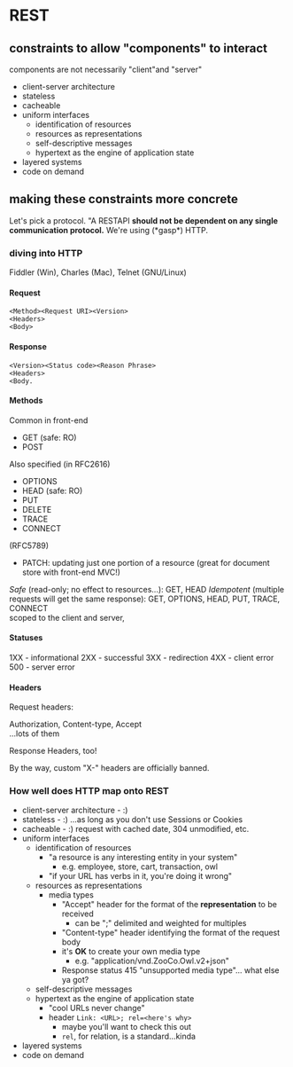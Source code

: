 # REST

## constraints to allow "components" to interact

components are not necessarily "client"and "server"

- client-server architecture
- stateless
- cacheable
- uniform interfaces
  - identification of resources
  - resources as representations
  - self-descriptive messages
  - hypertext as the engine of application state
- layered systems
- code on demand

## making these constraints more concrete

Let's pick a protocol. "A RESTAPI **should not be dependent on any single
communication protocol.** We're using (\*gasp\*) HTTP.

### diving into HTTP

Fiddler (Win), Charles (Mac), Telnet (GNU/Linux)

#### Request 

    <Method><Request URI><Version>
    <Headers>
    <Body>


#### Response

    <Version><Status code><Reason Phrase>
    <Headers>
    <Body.

#### Methods

Common in front-end

- GET (safe: RO)
- POST

Also specified (in RFC2616)

- OPTIONS
- HEAD (safe: RO)
- PUT
- DELETE
- TRACE
- CONNECT

(RFC5789)

- PATCH: updating just one portion of a resource (great for document store with front-end MVC!)

_Safe_ (read-only; no effect to resources...): GET, HEAD
_Idempotent_ (multiple requests will get the same response): GET, OPTIONS, HEAD, PUT, TRACE, CONNECT  
scoped to the client and server, 

#### Statuses

1XX - informational
2XX - successful
3XX - redirection
4XX - client error
500 - server error

#### Headers

Request headers:

Authorization, Content-type, Accept  
...lots of them

Response Headers, too!

By the way, custom "X-" headers are officially banned.

### How well does HTTP map onto REST

- client-server architecture - :)
- stateless - :) ...as long as you don't use Sessions or Cookies
- cacheable - :) request with cached date, 304 unmodified, etc.
- uniform interfaces
  - identification of resources
    - "a resource is any interesting entity in your system"
      - e.g. employee, store, cart, transaction, owl
    - "if your URL has verbs in it, you're doing it wrong"
  - resources as representations
    - media types
      - "Accept" header for the format of the **representation** to be received
        - can be ";" delimited and weighted for multiples
      - "Content-type" header identifying the format of the request body
      - it's **OK** to create your own media type
        - e.g. "application/vnd.ZooCo.Owl.v2+json"
      - Response status 415 "unsupported media type"... what else ya got?
  - self-descriptive messages
  - hypertext as the engine of application state
    - "cool URLs never change"
    - header `Link: <URL>; rel=<here's why>`
      - maybe you'll want to check this out
      - `rel`, for relation, is a standard...kinda
- layered systems
- code on demand
